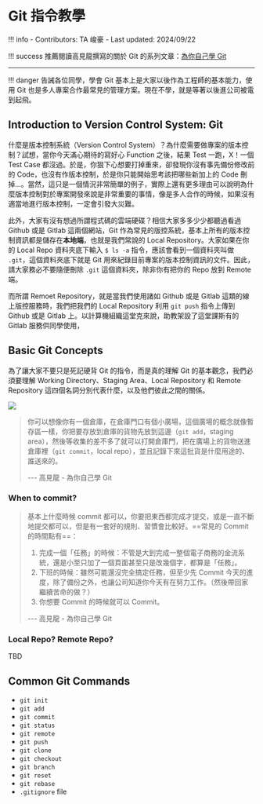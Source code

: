 # Git 指令教學

!!! info
    - Contributors: TA 峻豪 
    - Last updated: 2024/09/22

!!! success
    推薦閱讀高見龍撰寫的關於 GIt 的系列文章：[為你自己學 Git](https://gitbook.tw/)

---


!!! danger
    告誡各位同學，學會 Git 基本上是大家以後作為工程師的基本能力，使用 Git 也是多人專案合作最常見的管理方案。現在不學，就是等著以後進公司被電到起飛。

## Introduction to Version Control System: Git

什麼是版本控制系統（Version Control System）？為什麼需要做專案的版本控制？試想，當你今天滿心期待的寫好心 Function 之後，結果 Test 一跑，X！一個 Test Case 都沒過。於是，你狠下心想要打掉重來，卻發現你沒有事先備份修改前的 Code，也沒有作版本控制，於是你只能開始思考該把哪些新加上的 Code 刪掉...。當然，這只是一個情況非常簡單的例子，實際上還有更多理由可以說明為什麼版本控制對於專案開發來說是非常重要的事情，像是多人合作的時候，如果沒有適當地進行版本控制，一定會引發大災難。

此外，大家有沒有想過所謂程式碼的雲端硬碟？相信大家多多少少都聽過看過 Github 或是 Gitlab 這兩個網站，Git 作為常見的版控系統，基本上所有的版本控制資訊都是儲存在**本地端**，也就是我們常說的 Local Repository。大家如果在你的 Local Repo 資料夾底下輸入 `$ ls -a` 指令，應該會看到一個資料夾叫做 `.git`，這個資料夾底下就是 Git 用來紀錄目前專案的版本控制資訊的文件。因此，請大家務必不要隨便刪除 `.git` 這個資料夾，除非你有把你的 Repo 放到 Remote 端。

而所謂 Remoet Repository，就是當我們使用諸如 Github 或是 Gitlab 這類的線上版控服務時，我們把我們的 Local Repository 利用 `git push` 指令上傳到 Github 或是 Gitlab 上。以計算機組織這堂克來說，助教架設了這堂課斯有的 Gitlab 服務供同學使用，

## Basic Git Concepts

為了讓大家不要只是死記硬背 Git 的指令，而是真的理解 Git 的基本觀念，我們必須要理解 Working Directory、Staging Area、Local Repository 和 Remote Repository 這四個名詞分別代表什麼，以及他們彼此之間的關係。

![](https://hedgedoc.course.aislab.ee.ncku.edu.tw/uploads/aa038345-166d-4288-9d91-3caa3145bc6b.png)

> 你可以想像你有一個倉庫，在倉庫門口有個小廣場，這個廣場的概念就像暫存區一樣，你把要存放到倉庫的貨物先放到這邊（`git add`，staging area），然後等收集的差不多了就可以打開倉庫門，把在廣場上的貨物送進倉庫裡（`git commit`，local repo），並且記錄下來這批貨是什麼用途的、誰送來的。
>
> --- 高見龍 - 為你自己學 Git

### When to commit?

> 基本上什麼時候 commit 都可以，你要把東西都完成才提交，或是一直不斷地提交都可以，但是有一套好的規則、習慣會比較好。==常見的 Commit 的時間點有==：
>
> 1. 完成一個「任務」的時候：不管是大到完成一整個電子商務的金流系統，還是小至只加了一個頁面甚至只是改幾個字，都算是「任務」。
> 2. 下班的時候：雖然可能還沒完全搞定任務，但至少先 Commit 今天的進度，除了備份之外，也讓公司知道你今天有在努力工作。（然後帶回家繼續苦命的做？）
> 3. 你想要 Commit 的時候就可以 Commit。
> 
> --- 高見龍 - 為你自己學 Git

### Local Repo? Remote Repo?

TBD

## Common Git Commands

- `git init`
- `git add`
- `git commit`
- `git status`
- `git remote`
- `git push`
- `git clone`
- `git checkout`
- `git branch`
- `git reset`
- `git rebase`
- `.gitignore` file
